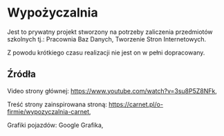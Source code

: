 # Wypożyczalnia

Jest to prywatny projekt stworzony na potrzeby zaliczenia przedmiotów szkolnych tj.: Pracownia Baz Danych, Tworzenie Stron Internetowych.

Z powodu krótkiego czasu realizacji nie jest on w pełni dopracowany.

## Źródła
Video strony głównej: https://www.youtube.com/watch?v=3su8P5Z8NFk,

Treść strony zainspirowana stroną: https://carnet.pl/o-firmie/wypozyczalnia-carnet,

Grafiki pojazdów: Google Grafika,
